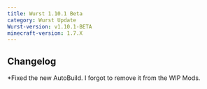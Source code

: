 ```yaml
---
title: Wurst 1.10.1 Beta
category: Wurst Update
Wurst-version: v1.10.1-BETA
minecraft-version: 1.7.X
---
```

## Changelog

*Fixed the new AutoBuild. I forgot to remove it from the WIP Mods.
